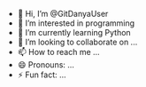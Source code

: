 - 👋 Hi, I’m @GitDanyaUser
- 👀 I’m interested in programming
- 🌱 I’m currently learning Python
- 💞️ I’m looking to collaborate on ...
- 📫 How to reach me ...
- 😄 Pronouns: ...
- ⚡ Fun fact: ...

<!---
GitDanyaUser/GitDanyaUser is a ✨ special ✨ repository because its `README.md` (this file) appears on your GitHub profile.
You can click the Preview link to take a look at your changes.
--->
